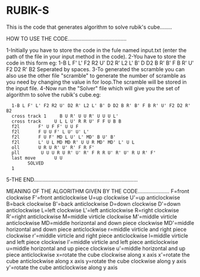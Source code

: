 # RUBIK-S
This is the code that generates algorithm to solve rubik's cube........

HOW TO USE THE CODE.......................................

1-Initially you have to store the code in the fule named input.txt  (enter the path of the file in your input method in the code).
2-You have to store the code in this form eg: 
                                            1-B L F' L' F2 R2 U' D2 R' L2 L' B' D D2 B R' B' F B R' U' F2 D2 R' B2
  Seperated by spaces.
3-To generated the scramble you can also use the other file "scramble" to generate the number of scramble as you need by changing the value in for loop.The scramble will be stored in the input file.
4-Now run the "Solver" file which will give you the set of algorithm to solve the rubik's cube.eg:
      
      1-B L F' L' F2 R2 U' D2 R' L2 L' B' D D2 B R' B' F B R' U' F2 D2 R' B2 
      cross track 1     B U R' U U R' U U U L'
      cross track     U L L U' R R U' F F U B B
      f2l       F' U F F' U U F
      f2l       F U U F' L U' U' L'
      f2l       F U F' MD L U' L' MD' B U' B'
      f2l       L' U L MD MD R' U U R MD' MD' L' U L
      oll       U R U R' U' R' F R F'
      pll        U U U R U R' U' R' F R R U' R' U' R U R' F'
      last move       U U
            SOLVED
      1
      
      
5-THE END.....................................................................


MEANING OF THE ALGORITHM GIVEN BY THE CODE.....................
F=front clockwise
F'=front anticlockwise
U=up clockwise
U'=up anticlockwise
B=back clockwise
B'=back anticlockwise
D=down clockwise
D'=down anticlockwise
L=left clockwise
L'=left anticlockwise
R=right clockwise
R'=right anticlockwise
M=middle virticle clockwise
M'=middle virticle anticlockwise
MD=middle horizontal and down piece clockwise
MD'=middle horizontal and down piece anticlockwise
r=middle virticle and right piece clockwise
r'=middle virticle and right piece anticlockwise
l=middle virticle and left piece clockwise
l'=middle virticle and left piece anticlockwise
u=middle horizontal and up piece clockwise
u'=middle horizontal and up piece anticlockwise
x=rotate the cube clockwise along x axis
x'=rotate the cube anticlockwise along x axis
y=rotate the cube clockwise along y axis
y'=rotate the cube anticlockwise along y axis


